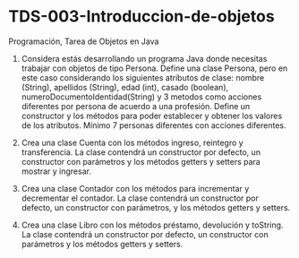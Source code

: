# TDS-003-Introduccion-de-objetos
Programación, Tarea de Objetos en Java

1.	Considera estás desarrollando un programa Java donde necesitas 
trabajar con objetos de tipo Persona. Define una clase Persona, pero en este caso considerando 
los siguientes atributos de clase: nombre (String), apellidos (String), edad (int), casado (boolean), numeroDocumentoIdentidad(String) y 
3 metodos como acciones diferentes por persona de acuerdo a una profesión. Define un constructor y los métodos para poder establecer y 
obtener los valores de los atributos. Mínimo 7 personas diferentes con acciones diferentes.

2.	Crea una clase Cuenta con los métodos ingreso, reintegro y transferencia. La clase contendrá 
un constructor por defecto, un constructor con parámetros y los métodos getters y setters para mostrar y ingresar.

3.	Crea una clase Contador con los métodos para incrementar y decrementar el contador. La clase 
contendrá un constructor por defecto, un constructor con parámetros, y los métodos getters y setters.

4.	Crea una clase Libro con los métodos préstamo, devolución y toString. La clase contendrá un 
constructor por defecto, un constructor con parámetros y los métodos getters y setters.
